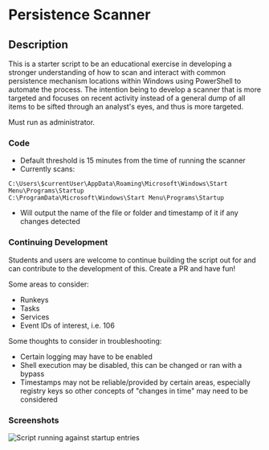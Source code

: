 # Persistence Scanner
## Description
This is a starter script to be an educational exercise in developing a stronger understanding of how to scan and interact with common persistence mechanism locations within Windows using PowerShell to automate the process. The intention being to develop a scanner that is more targeted and focuses on recent activity instead of a general dump of all items to be sifted through an analyst's eyes, and thus is more targeted.

Must run as administrator.

### Code
- Default threshold is 15 minutes from the time of running the scanner
- Currently scans:
```text
C:\Users\$currentUser\AppData\Roaming\Microsoft\Windows\Start Menu\Programs\Startup
C:\ProgramData\Microsoft\Windows\Start Menu\Programs\Startup
```
- Will output the name of the file or folder and timestamp of it if any changes detected

### Continuing Development
Students and users are welcome to continue building the script out for and can contribute to the development of this. Create a PR and have fun!

Some areas to consider:
- Runkeys
- Tasks
- Services
- Event IDs of interest, i.e. 106

Some thoughts to consider in troubleshooting:
- Certain logging may have to be enabled
- Shell execution may be disabled, this can be changed or ran with a bypass
- Timestamps may not be reliable/provided by certain areas, especially registry keys so other concepts of "changes in time" may need to be considered

### Screenshots
![Script running against startup entries](https://github.com/Level-Effect/booshware/assets/30155412/b2b858a3-d8f1-4f64-a8a6-40c1f164c863)
